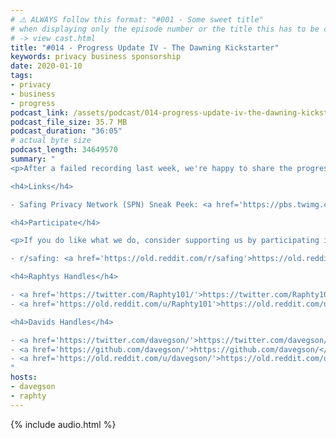 ```yaml
---
# ⚠️ ALWAYS follow this format: "#001 - Some sweet title"
# when displaying only the episode number or the title this has to be constant
# -> view cast.html
title: "#014 - Progress Update IV - The Dawning Kickstarter"
keywords: privacy business sponsorship
date: 2020-01-10
tags:
- privacy
- business
- progress
podcast_link: /assets/podcast/014-progress-update-iv-the-dawning-kickstarter.mp3
podcast_file_size: 35.7 MB
podcast_duration: "36:05"
# actual byte size
podcast_length: 34649570
summary: "
<p>After a failed recording last week, we're happy to share the progress on our dawning Kickstarter. With only 12 days to go we are in the middle of wrapping things up. Next to telling what we have accomplished so far Raphael and David also discuss why the campaign was rescheduled, what benefits the different supporters will receive and what still needs to be done. Enjoy the listen!</p>

<h4>Links</h4>

- Safing Privacy Network (SPN) Sneak Peek: <a href='https://pbs.twimg.com/media/ENDslAvXsAETwZq?format=jpg&name=large'>https://pbs.twimg.com/media/ENDslAvXsAETwZq?format=jpg&name=large</a><br/>

<h4>Participate</h4>

<p>If you do like what we do, consider supporting us by participating in our reddit:</p>

- r/safing: <a href='https://old.reddit.com/r/safing'>https://old.reddit.com/r/safing</a><br/>

<h4>Raphtys Handles</h4>

- <a href='https://twitter.com/Raphty101/'>https://twitter.com/Raphty101/</a><br/>
- <a href='https://old.reddit.com/u/Raphty101'>https://old.reddit.com/u/Raphty101</a><br/>

<h4>Davids Handles</h4>

- <a href='https://twitter.com/davegson/'>https://twitter.com/davegson/</a><br/>
- <a href='https://github.com/davegson/'>https://github.com/davegson/</a><br/>
- <a href='https://old.reddit.com/u/davegson/'>https://old.reddit.com/u/davegson/</a><br/>
"
hosts:
- davegson
- raphty
---
```


{% include audio.html %}

